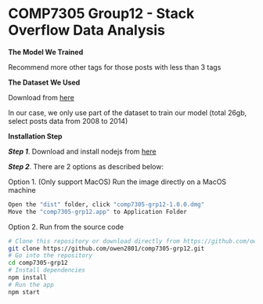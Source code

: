 # COMP7305 Group12 - Stack Overflow Data Analysis

**The Model We Trained**

Recommend more other tags for those posts with less than 3 tags

**The Dataset We Used**

Download from [here](https://archive.org/details/stackexchange)

In our case, we only use part of the dataset to train our model (total 26gb, select posts data from 2008 to 2014)

**Installation Step**

***Step 1***. Download and install nodejs from [here](https://nodejs.org/en/)

***Step 2***. There are 2 options as described below:

Option 1. (Only support MacOS) Run the image directly on a MacOS machine

```bash
Open the "dist" folder, click "comp7305-grp12-1.0.0.dmg"
Move the "comp7305-grp12.app" to Application Folder
```

Option 2. Run from the source code

```bash
# Clone this repository or download directly from https://github.com/owen2801/comp7305-grp12.git
git clone https://github.com/owen2801/comp7305-grp12.git
# Go into the repository
cd comp7305-grp12
# Install dependencies
npm install
# Run the app
npm start
```

